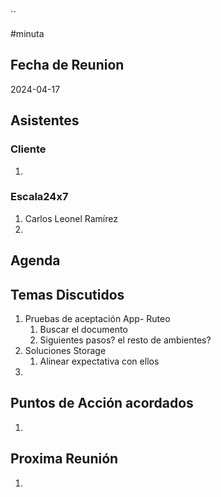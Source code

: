 ``

#minuta
## Fecha de Reunion
2024-04-17

## Asistentes

### Cliente
1. 
### Escala24x7
1. Carlos Leonel Ramírez
2. 

## Agenda

## Temas Discutidos
1. Pruebas de aceptación App- Ruteo
	1. Buscar el documento
	2. Siguientes pasos? el resto de ambientes?
2. Soluciones Storage
	1. Alinear expectativa con ellos
3. 

## Puntos de Acción acordados
1. 

## Proxima Reunión
1.  

